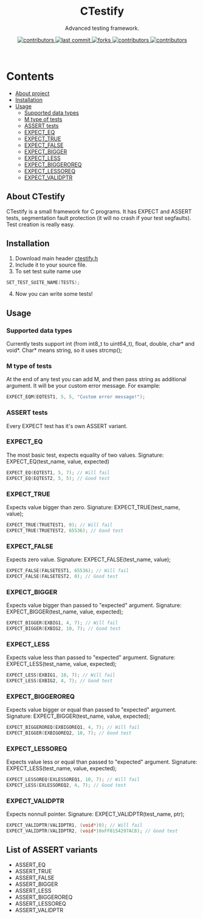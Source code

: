 <div align="center">
    <h1>CTestify</h1>
    <p>Advanced testing framework.</p>
    <p>
        <a href="https://github.com/HyperWinX/CTeatify/graphs/contributors">
            <img src="https://img.shields.io/github/contributors/HyperWinX/CTestify" alt="contributors"/>
        </a>
        <a href="https://github.com/HyperWinX/CTestify/commits/master">
            <img src="https://img.shields.io/github/last-commit/HyperWinX/CTestify" alt="last commit"/>
        </a>
        <a href="https://github.com/HyperWinX/CTestify/network/members">
            <img src="https://img.shields.io/github/forks/HyperWinX/CTestify" alt="forks"/>
        </a>
        <a href="https://github.com/HyperWinX/CTestify/stargazers">
            <img src="https://img.shields.io/github/stars/HyperWinX/CTestify" alt="contributors"/>
        </a>
        <a href="https://github.com/HyperWinX/CTestify/issues">
            <img src="https://img.shields.io/github/issues/HyperWinX/CTestify" alt="contributors"/>
        </a>
    </p>
</div>
<br/>

# Contents
- [About project](#about-ctestify)
- [Installation](#installation)
- [Usage](#usage)
    - [Supported data types](#supported-data-types)
    - [M type of tests](#m-type-of-tests)
    - [ASSERT tests](#assert-tests)
    - [EXPECT_EQ](#expect_eq)
    - [EXPECT_TRUE](#expect_true)
    - [EXPECT_FALSE](#expect_false)
    - [EXPECT_BIGGER](#expect_bigger)
    - [EXPECT_LESS](#expect_less)
    - [EXPECT_BIGGEROREQ](#expect_biggeroreq)
    - [EXPECT_LESSOREQ](#expect_lessoreq)
    - [EXPECT_VALIDPTR](#expect_validptr)

## About CTestify
CTestify is a small framework for C programs. It has EXPECT and ASSERT tests, segmentation fault protection (it will no crash if your test segfaults). Test creation is really easy.

## Installation
1. Download main header [ctestify.h](ctestify.h)
2. Include it to your source file.
3. To set test suite name use
```c
SET_TEST_SUITE_NAME(TESTS);
```
4. Now you can write some tests!

## Usage

### Supported data types
Currently tests support int (from int8_t to uint64_t), float, double, char* and void*. Char* means string, so it uses strcmp();

### M type of tests
At the end of any test you can add M, and then pass string as additional argument. It will be your custom error message. For example:
```c
EXPECT_EQM(EQTEST1, 5, 5, "Custom error message!");
```

### ASSERT tests
Every EXPECT test has it's own ASSERT variant.

### EXPECT_EQ
The most basic test, expects equality of two values.
Signature: EXPECT_EQ(test_name, value, expected)
```c
EXPECT_EQ(EQTEST1, 5, 7); // Will fail
EXPECT_EQ(EQTEST2, 5, 5); // Good test
```

### EXPECT_TRUE
Expects value bigger than zero.
Signature: EXPECT_TRUE(test_name, value);
```c
EXPECT_TRUE(TRUETEST1, 0); // Will fail
EXPECT_TRUE(TRUETEST2, 65536); // Good test
```

### EXPECT_FALSE
Expects zero value.
Signature: EXPECT_FALSE(test_name, value);
```c
EXPECT_FALSE(FALSETEST1, 65536); // Will fail
EXPECT_FALSE(FALSETEST2, 0); // Good test
```

### EXPECT_BIGGER
Expects value bigger than passed to "expected" argument.
Signature: EXPECT_BIGGER(test_name, value, expected);
```c
EXPECT_BIGGER(EXBIG1, 4, 7); // Will fail
EXPECT_BIGGER(EXBIG2, 10, 7); // Good test
```

### EXPECT_LESS
Expects value less than passed to "expected" argument.
Signature: EXPECT_LESS(test_name, value, expected);
```c
EXPECT_LESS(EXBIG1, 10, 7); // Will fail
EXPECT_LESS(EXBIG2, 4, 7); // Good test
```

### EXPECT_BIGGEROREQ
Expects value bigger or equal than passed to "expected" argument.
Signature: EXPECT_BIGGER(test_name, value, expected);
```c
EXPECT_BIGGEROREQ(EXBIGOREQ1, 4, 7); // Will fail
EXPECT_BIGGER(EXBIGOREQ2, 10, 7); // Good test
```

### EXPECT_LESSOREQ
Expects value less or equal than passed to "expected" argument.
Signature: EXPECT_LESS(test_name, value, expected);
```c
EXPECT_LESSOREQ(EXLESSOREQ1, 10, 7); // Will fail
EXPECT_LESS(EXLESSOREQ2, 4, 7); // Good test
```

### EXPECT_VALIDPTR
Expects nonnull pointer.
Signature: EXPECT_VALIDPTR(test_name, ptr);
```c
EXPECT_VALIDPTR(VALIDPTR1, (void*)0); // Will fail
EXPECT_VALIDPTR(VALIDPTR2, (void*)0xFF0154297AC8); // Good test
```

## List of ASSERT variants
- ASSERT_EQ
- ASSERT_TRUE
- ASSERT_FALSE
- ASSERT_BIGGER
- ASSERT_LESS
- ASSERT_BIGGEROREQ
- ASSERT_LESSOREQ
- ASSERT_VALIDPTR
